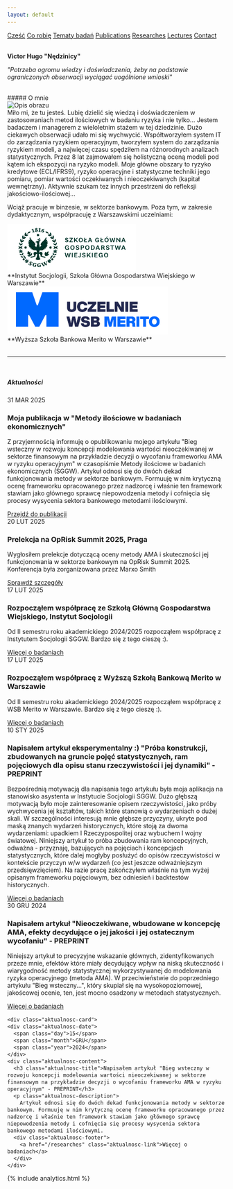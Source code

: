 ```yaml
---
layout: default
---
```

<div id="myMenu">
  <a href="/" class="menu-option">Cześć</a>
  <a href="/about" class="menu-option">Co robię</a>
  <a href="/topics" class="menu-option">Tematy badań</a>
  <a href="/publications" class="menu-option">Publications</a>
  <a href="/researches" class="menu-option">Researches</a>
  <a href="/conferences" class="menu-option">Lectures</a>
  <a href="/contact" class="menu-option">Contact</a>
</div>

<div class="square"></div>
<div class="square1"></div>
<div class="square2"></div>
<div class="square-big"></div>

<br>

**Victor Hugo "Nędzinicy"**

_"Potrzeba ogromu wiedzy i doświadczenia, żeby na podstawie ograniczonych obserwacji wyciągać uogólnione wnioski"_

<br>
##### O mnie

<!-- Dodajemy pozycjonowany obraz -->
<div class="positioned-image">
  <img src="/assets/images/Maciej Buczak-zdjęcie4.jpg" alt="Opis obrazu">
</div>
Miło mi, że tu jesteś. Lubię dzielić się wiedzą i doświadczeniem w zastosowaniach metod ilościowych w badaniu ryzyka i nie tylko... Jestem badaczem i managerem z wieloletnim stażem w tej dziedzinie. Dużo ciekawych obserwacji udało mi się wychwycić. Współtworzyłem system IT do zarządzania ryzykiem operacyjnym, tworzyłem system do zarządzania ryzykiem modeli, a najwięcej czasu spędziłem na różnorodnych analizach statystycznych. Przez 8 lat zajmowałem się holistyczną oceną modeli pod kątem ich ekspozycji na ryzyko modeli. Moje główne obszary to ryzyko kredytowe (ECL/IFRS9), ryzyko operacyjne i statystyczne techniki jego pomiaru, pomiar wartości oczekiwanych i nieoczekiwanych (kapitał wewnętrzny). Aktywnie szukam tez innych przestrzeni do refleksji jakościowo-ilościowej...

Wciąż pracuje w binzesie, w sektorze bankowym. Poza tym, w zakresie dydaktycznym, współpracuję z Warszawskimi uczelniami:

<!-- Dodajemy sekcję z uczelniami -->
<div class="uczelnie-container">
  <div class="uczelnia">
    <div class="uczelnia-logo">
      <img src="/assets/images/sggw-logo.png" alt="Logo SGGW">
    </div>
    <div class="uczelnia-nazwa">
      **Instytut Socjologii, Szkoła Główna Gospodarstwa Wiejskiego w Warszawie**
    </div>
  </div>
  
  <div class="uczelnia">
    <div class="uczelnia-logo">
      <img src="/assets/images/merito-logo.png" alt="Logo WSB Merito">
    </div>
    <div class="uczelnia-nazwa">
      **Wyższa Szkoła Bankowa Merito w Warszawie**
    </div>
  </div>
</div>

<br>

<hr>

<br>

##### Aktualności

<div class="aktualnosci-container">
  <!-- Aktualne wydarzenie -->
  <div class="aktualnosc-card">
    <div class="aktualnosc-date">
      <span class="day">31</span>
      <span class="month">MAR</span>
      <span class="year">2025</span>
    </div>
    <div class="aktualnosc-content">
      <h3 class="aktualnosc-title">Moja publikacja w "Metody ilościowe w badaniach ekonomicznych"</h3>
      <p class="aktualnosc-description">
        Z przyjemnością informuję o opublikowaniu mojego artykułu "Bieg wsteczny w rozwoju koncepcji modelowania wartości nieoczekiwanej w sektorze finansowym na przykładzie decyzji o wycofaniu frameworku AMA w ryzyku operacyjnym" w czasopiśmie Metody ilościowe w badanich ekonomicznych (SGGW). Artykuł odnosi się do dwóch dekad funkcjonowania metody w sektorze bankowym. Formuuję w nim krytyczną ocenę frameworku opracowanego przez nadzorcę i właśnie ten framework stawiam jako głównego sprawcę niepowodzenia metody i cofnięcia się procesy wysycenia sektora bankowego metodami ilościowymi.
      </p>
      <div class="aktualnosc-footer">
        <a href="/publications" class="aktualnosc-link">Przejdź do publikacji</a>
      </div>
    </div>
  </div>

  <!-- Nadchodzące wydarzenie -->
  <div class="aktualnosc-card">
    <div class="aktualnosc-date">
      <span class="day">20</span>
      <span class="month">LUT</span>
      <span class="year">2025</span>
    </div>
    <div class="aktualnosc-content">
      <h3 class="aktualnosc-title">Prelekcja na OpRisk Summit 2025, Praga</h3>
      <p class="aktualnosc-description">
        Wygłosiłem prelekcje dotyczącą oceny metody AMA i skuteczności jej funkcjonowania w sektorze bankowym na OpRisk Summit 2025. Konferencja była zorganizowana przez Marxo Smith
      </p>
      <div class="aktualnosc-footer">
        <a href="/conferences" class="aktualnosc-link">Sprawdź szczegóły</a>
      </div>
    </div>
  </div>

  <div class="aktualnosc-card">
    <div class="aktualnosc-date">
      <span class="day">17</span>
      <span class="month">LUT</span>
      <span class="year">2025</span>
    </div>
    <div class="aktualnosc-content">
      <h3 class="aktualnosc-title">Rozpocząłem współpracę ze Szkołą Główną Gospodarstwa Wiejskiego, Instytut Socjologii</h3>
      <p class="aktualnosc-description">
        Od II semestru roku akademickiego 2024/2025 rozpocząłem współpracę z Instytutem Socjologii SGGW. Bardzo się z tego cieszę :).
      </p>
      <div class="aktualnosc-footer">
        <a href="/researches" class="aktualnosc-link">Więcej o badaniach</a>
      </div>
    </div>
  </div>


  <div class="aktualnosc-card">
    <div class="aktualnosc-date">
      <span class="day">17</span>
      <span class="month">LUT</span>
      <span class="year">2025</span>
    </div>
    <div class="aktualnosc-content">
      <h3 class="aktualnosc-title">Rozpocząłem współpracę z Wyższą Szkołą Bankową Merito w Warszawie</h3>
      <p class="aktualnosc-description">
        Od II semestru roku akademickiego 2024/2025 rozpocząłem współpracę z WSB Merito w Warszawie. Bardzo się z tego cieszę :).
      </p>
      <div class="aktualnosc-footer">
        <a href="/researches" class="aktualnosc-link">Więcej o badaniach</a>
      </div>
    </div>
  </div>

  <div class="aktualnosc-card">
    <div class="aktualnosc-date">
      <span class="day">10</span>
      <span class="month">STY</span>
      <span class="year">2025</span>
    </div>
    <div class="aktualnosc-content">
      <h3 class="aktualnosc-title">Napisałem artykuł eksperymentalny :) "Próba konstrukcji, zbudowanych na gruncie pojęć statystycznych, ram pojęciowych dla opisu stanu rzeczywistości i jej dynamiki" - PREPRINT</h3>
      <p class="aktualnosc-description">
        Bezpośrednią motywacją dla napisania tego artykułu była moja aplikacja na stanowisko asystenta w Instytucie Socjologii SGGW. Dużo głębszą motywacją było moje zainteresowanie opisem rzeczywistości, jako próby wychwycenia jej kształtów, takich które stanowią o wydarzeniach o dużej skali. W szczególności interesują mnie głębsze przyczyny, ukryte pod maską znanych wydarzeń historycznych, które stoją za dwoma wydarzeniami: upadkiem I Rzeczypospolitej oraz wybuchem I wojny światowej. Niniejszy artykuł to próba zbudowania ram koncepcyjnych, odważna - przyznaję, bazujących na pojęciach i koncepcjach statystycznych, które dalej mogłyby posłużyć do opisów rzeczywistości w kontekście przyczyn w/w wydarzeń (co jest jeszcze odważniejszym przedsięwzięciem). Na razie pracę zakończyłem właśnie na tym wyżej opisanym frameworku pojęciowym, bez odniesień i backtestów historycznych.
      </p>
      <div class="aktualnosc-footer">
        <a href="/researches" class="aktualnosc-link">Więcej o badaniach</a>
      </div>
    </div>
  </div>


  <!-- Współpraca badawcza -->
  <div class="aktualnosc-card">
    <div class="aktualnosc-date">
      <span class="day">30</span>
      <span class="month">GRU</span>
      <span class="year">2024</span>
    </div>
    <div class="aktualnosc-content">
      <h3 class="aktualnosc-title">Napisałem artykuł "Nieoczekiwane, wbudowane w koncepcję AMA, efekty decydujące o jej jakości i jej ostatecznym wycofaniu" - PREPRINT</h3>
      <p class="aktualnosc-description">
        Niniejszy artykuł to precyzyjne wskazanie głównych, zidentyfikowanych przeze mnie, efektów które miały decydujący wpływ na niską skuteczność i wiarygodność metody statystycznej wykorzystywanej do modelowania ryzyka operacyjnego (metoda AMA). W przeciwieństwie do poprzedniego artykułu "Bieg wsteczny...", który skupiał się na wysokopoziomowej, jakoścowej ocenie, ten, jest mocno osadzony w metodach statystycznych.
      </p>
      <div class="aktualnosc-footer">
        <a href="/researches" class="aktualnosc-link">Więcej o badaniach</a>
      </div>
    </div>
  </div>


    <div class="aktualnosc-card">
    <div class="aktualnosc-date">
      <span class="day">15</span>
      <span class="month">GRU</span>
      <span class="year">2024</span>
    </div>
    <div class="aktualnosc-content">
      <h3 class="aktualnosc-title">Napisałem artykuł "Bieg wsteczny w rozwoju koncepcji modelowania wartości nieoczekiwanej w sektorze finansowym na przykładzie decyzji o wycofaniu frameworku AMA w ryzyku operacyjnym" - PREPRINT</h3>
      <p class="aktualnosc-description">
        Artykuł odnosi się do dwóch dekad funkcjonowania metody w sektorze bankowym. Formuuję w nim krytyczną ocenę frameworku opracowanego przez nadzorcę i właśnie ten framework stawiam jako głównego sprawcę niepowodzenia metody i cofnięcia się procesy wysycenia sektora bankowego metodami ilościowymi.
      <div class="aktualnosc-footer">
        <a href="/researches" class="aktualnosc-link">Więcej o badaniach</a>
      </div>
    </div>
  </div>
</div>

{% include analytics.html %}
